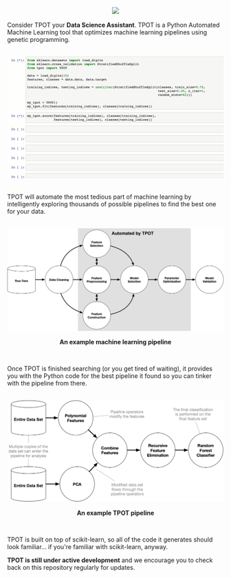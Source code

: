 <center>
<img src="https://raw.githubusercontent.com/EpistasisLab/tpot/master/images/tpot-logo.jpg" width=300 />
</center>


Consider TPOT your **Data Science Assistant**. TPOT is a Python Automated Machine Learning tool that optimizes machine learning pipelines using genetic programming.

<br />

<center>
<img src="https://raw.githubusercontent.com/EpistasisLab/tpot/master/images/tpot-demo.gif" width=800 alt="TPOT Demo" />
</center>

<br />

TPOT will automate the most tedious part of machine learning by intelligently exploring thousands of possible pipelines to find the best one for your data.

<br />

<center>
<img src="https://raw.githubusercontent.com/EpistasisLab/tpot/master/images/tpot-ml-pipeline.png" width=800 alt="An example machine learning pipeline" />

<strong>An example machine learning pipeline</strong>
</center>

<br />

Once TPOT is finished searching (or you get tired of waiting), it provides you with the Python code for the best pipeline it found so you can tinker with the pipeline from there.

<br />

<center>
<img src="https://raw.githubusercontent.com/EpistasisLab/tpot/master/images/tpot-pipeline-example.png" width=800 alt="An example TPOT pipeline" />

<strong>An example TPOT pipeline</strong>
</center>

<br />

TPOT is built on top of scikit-learn, so all of the code it generates should look familiar... if you're familiar with scikit-learn, anyway.

**TPOT is still under active development** and we encourage you to check back on this repository regularly for updates.
